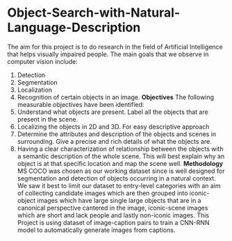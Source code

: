 # Object-Search-with-Natural-Language-Description
The aim for this project is to do research in the field of Artificial Intelligence that helps visually impaired people. The main goals that we observe in computer vision include:
1.	Detection
2.	Segmentation
3.	Localization
4.	Recognition of certain objects in an image.
**Objectives**
The following measurable objectives have been identified:
1. Understand what objects are present. Label all the objects that are present in the scene.
2. Localizing the objects in 2D and 3D. For easy descriptive approach 
3. Determine the attributes and description of the objects and scenes in surrounding. Give a precise and rich details of what the objects are.
4. Having a clear characterization of relationship between the objects with a semantic description of the whole scene. This will best explain why an object is at that specific location and map the scene well.
**Methodology**
MS COCO was chosen as our working dataset since is well designed for segmentation and detection of objects occurring in a natural context. We saw it best to limit our dataset to entry-level categories with an aim of collecting candidate images which are then grouped into iconic-object images which have large single large objects that are in a canonical perspective cantered in the image, iconic-scene images which are short and lack people and lastly non-iconic images. 
This Project is using dataset of image-caption pairs to train a CNN-RNN model to automatically generate images from captions.
